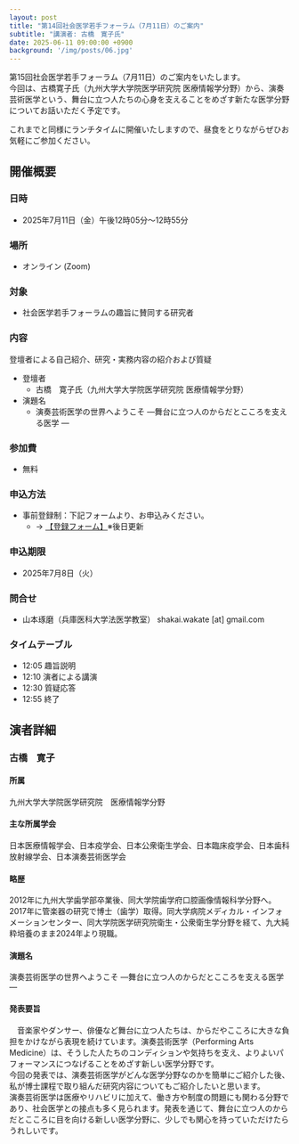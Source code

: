 ```yaml
---
layout: post
title: "第14回社会医学若手フォーラム（7月11日）のご案内"
subtitle: "講演者: 古橋　寛子氏"
date: 2025-06-11 09:00:00 +0900
background: '/img/posts/06.jpg'
---
```

第15回社会医学若手フォーラム（7月11日）のご案内をいたします。  
今回は、古橋寛子氏（九州大学大学院医学研究院 医療情報学分野）から、演奏芸術医学という、舞台に立つ人たちの心身を支えることをめざす新たな医学分野についてお話いただく予定です。  

これまでと同様にランチタイムに開催いたしますので、昼食をとりながらぜひお気軽にご参加ください。

## 開催概要

### 日時
- 2025年7月11日（金）午後12時05分～12時55分

### 場所
- オンライン (Zoom)

### 対象
- 社会医学若手フォーラムの趣旨に賛同する研究者

### 内容
登壇者による自己紹介、研究・実務内容の紹介および質疑

- 登壇者
  - 古橋　寛子氏（九州大学大学院医学研究院 医療情報学分野）
- 演題名
  - 演奏芸術医学の世界へようこそ ―舞台に立つ人のからだとこころを支える医学 ―

### 参加費
- 無料

### 申込方法
- 事前登録制：下記フォームより、お申込みください。
  - → [<u>【登録フォーム】</u>]()※後日更新

### 申込期限
- 2025年7月8日（火）

### 問合せ
- 山本琢磨（兵庫医科大学法医学教室） shakai.wakate [at] gmail.com

### タイムテーブル
- 12:05 趣旨説明
- 12:10 演者による講演
- 12:30 質疑応答
- 12:55 終了

## 演者詳細

### 古橋　寛子

#### 所属
九州大学大学院医学研究院　医療情報学分野

#### 主な所属学会
日本医療情報学会、日本疫学会、日本公衆衛生学会、日本臨床疫学会、日本歯科放射線学会、日本演奏芸術医学会

#### 略歴
2012年に九州大学歯学部卒業後、同大学院歯学府口腔画像情報科学分野へ。2017年に管楽器の研究で博士（歯学）取得。同大学病院メディカル・インフォメーションセンター、同大学院医学研究院衛生・公衆衛生学分野を経て、九大純粋培養のまま2024年より現職。

#### 演題名
演奏芸術医学の世界へようこそ ―舞台に立つ人のからだとこころを支える医学 ―

#### 発表要旨
　音楽家やダンサー、俳優など舞台に立つ人たちは、からだやこころに大きな負担をかけながら表現を続けています。演奏芸術医学（Performing Arts Medicine）は、そうした人たちのコンディションや気持ちを支え、よりよいパフォーマンスにつなげることをめざす新しい医学分野です。  
今回の発表では、演奏芸術医学がどんな医学分野なのかを簡単にご紹介した後、私が博士課程で取り組んだ研究内容についてもご紹介したいと思います。  
演奏芸術医学は医療やリハビリに加えて、働き方や制度の問題にも関わる分野であり、社会医学との接点も多く見られます。発表を通じて、舞台に立つ人のからだとこころに目を向ける新しい医学分野に、少しでも関心を持っていただけたらうれしいです。  


